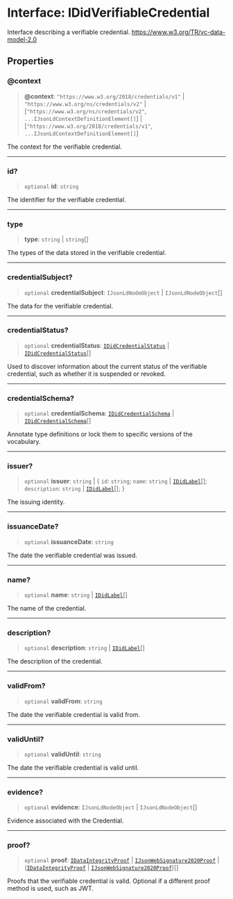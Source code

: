 # Interface: IDidVerifiableCredential

Interface describing a verifiable credential.
https://www.w3.org/TR/vc-data-model-2.0

## Properties

### @context

> **@context**: `"https://www.w3.org/2018/credentials/v1"` \| `"https://www.w3.org/ns/credentials/v2"` \| \[`"https://www.w3.org/ns/credentials/v2"`, `...IJsonLdContextDefinitionElement[]`\] \| \[`"https://www.w3.org/2018/credentials/v1"`, `...IJsonLdContextDefinitionElement[]`\]

The context for the verifiable credential.

***

### id?

> `optional` **id**: `string`

The identifier for the verifiable credential.

***

### type

> **type**: `string` \| `string`[]

The types of the data stored in the verifiable credential.

***

### credentialSubject?

> `optional` **credentialSubject**: `IJsonLdNodeObject` \| `IJsonLdNodeObject`[]

The data for the verifiable credential.

***

### credentialStatus?

> `optional` **credentialStatus**: [`IDidCredentialStatus`](IDidCredentialStatus.md) \| [`IDidCredentialStatus`](IDidCredentialStatus.md)[]

Used to discover information about the current status of the
verifiable credential, such as whether it is suspended or revoked.

***

### credentialSchema?

> `optional` **credentialSchema**: [`IDidCredentialSchema`](IDidCredentialSchema.md) \| [`IDidCredentialSchema`](IDidCredentialSchema.md)[]

Annotate type definitions or lock them to specific versions of the vocabulary.

***

### issuer?

> `optional` **issuer**: `string` \| \{ `id`: `string`; `name`: `string` \| [`IDidLabel`](IDidLabel.md)[]; `description`: `string` \| [`IDidLabel`](IDidLabel.md)[]; \}

The issuing identity.

***

### issuanceDate?

> `optional` **issuanceDate**: `string`

The date the verifiable credential was issued.

***

### name?

> `optional` **name**: `string` \| [`IDidLabel`](IDidLabel.md)[]

The name of the credential.

***

### description?

> `optional` **description**: `string` \| [`IDidLabel`](IDidLabel.md)[]

The description of the credential.

***

### validFrom?

> `optional` **validFrom**: `string`

The date the verifiable credential is valid from.

***

### validUntil?

> `optional` **validUntil**: `string`

The date the verifiable credential is valid until.

***

### evidence?

> `optional` **evidence**: `IJsonLdNodeObject` \| `IJsonLdNodeObject`[]

Evidence associated with the Credential.

***

### proof?

> `optional` **proof**: [`IDataIntegrityProof`](IDataIntegrityProof.md) \| [`IJsonWebSignature2020Proof`](IJsonWebSignature2020Proof.md) \| ([`IDataIntegrityProof`](IDataIntegrityProof.md) \| [`IJsonWebSignature2020Proof`](IJsonWebSignature2020Proof.md))[]

Proofs that the verifiable credential is valid.
Optional if a different proof method is used, such as JWT.
